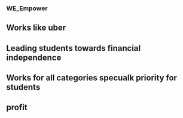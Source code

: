 ### WE_Empower
## Works like uber
## Leading students towards financial independence
## Works for all categories specualk priority for students
## profit 